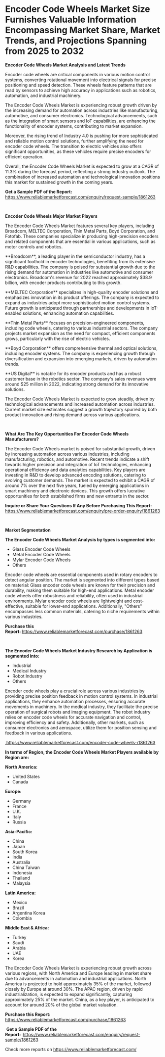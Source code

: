 <p><h1>Encoder Code Wheels Market Size Furnishes Valuable Information Encompassing Market Share, Market Trends, and Projections Spanning from 2025 to 2032</h1></p><p><strong>Encoder Code Wheels Market Analysis and Latest Trends</strong></p>
<p><p>Encoder code wheels are critical components in various motion control systems, converting rotational movement into electrical signals for precise positioning and speed detection. These wheels feature patterns that are read by sensors to achieve high accuracy in applications such as robotics, automation, and industrial machinery.</p><p>The Encoder Code Wheels Market is experiencing robust growth driven by the increasing demand for automation across industries like manufacturing, automotive, and consumer electronics. Technological advancements, such as the integration of smart sensors and IoT capabilities, are enhancing the functionality of encoder systems, contributing to market expansion.</p><p>Moreover, the rising trend of Industry 4.0 is pushing for more sophisticated and reliable motion control solutions, further amplifying the need for encoder code wheels. The transition to electric vehicles also offers significant opportunities, as these vehicles require precise encoders for efficient operation. </p><p>Overall, the Encoder Code Wheels Market is expected to grow at a CAGR of 11.3% during the forecast period, reflecting a strong industry outlook. The combination of increased automation and technological innovation positions this market for sustained growth in the coming years.</p></p>
<p><strong>Get a Sample PDF of the Report:&nbsp;</strong> <a href="https://www.reliablemarketforecast.com/enquiry/request-sample/1861263?utm_campaign=3029&utm_medium=2&utm_source=Github&utm_content=ia&utm_term=06042025&utm_id=encoder-code-wheels">https://www.reliablemarketforecast.com/enquiry/request-sample/1861263</a></p>
<p>&nbsp;</p>
<p><strong>Encoder Code Wheels Major Market Players</strong></p>
<p><p>The Encoder Code Wheels Market features several key players, including Broadcom, MELTEC Corporation, Thin Metal Parts, Boyd Corporation, and Fotofab. These companies specialize in producing high-precision encoders and related components that are essential in various applications, such as motor controls and robotics.</p><p>**Broadcom**, a leading player in the semiconductor industry, has a significant foothold in encoder technologies, benefiting from its extensive R&D capabilities. The company is poised for substantial growth due to the rising demand for automation in industries like automotive and consumer electronics. Broadcom's revenue for 2022 reached approximately $38.9 billion, with encoder products contributing to this growth.</p><p>**MELTEC Corporation** specializes in high-quality encoder solutions and emphasizes innovation in its product offerings. The company is expected to expand as industries adopt more sophisticated motion control systems. Future growth is anticipated through partnerships and developments in IoT-enabled solutions, enhancing automation capabilities.</p><p>**Thin Metal Parts** focuses on precision-engineered components, including code wheels, catering to various industrial sectors. The company projects market expansion as the need for compact, efficient components grows, particularly with the rise of electric vehicles.</p><p>**Boyd Corporation** offers comprehensive thermal and optical solutions, including encoder systems. The company is experiencing growth through diversification and expansion into emerging markets, driven by automation trends.</p><p>**US Digital** is notable for its encoder products and has a robust customer base in the robotics sector. The company's sales revenues were around $25 million in 2022, indicating strong demand for its innovative solutions.</p><p>The Encoder Code Wheels Market is expected to grow steadily, driven by technological advancements and increased automation across industries. Current market size estimates suggest a growth trajectory spurred by both product innovation and rising demand across various applications.</p></p>
<p>&nbsp;</p>
<p><strong>What Are The Key Opportunities For Encoder Code Wheels Manufacturers?</strong></p>
<p><p>The Encoder Code Wheels market is poised for substantial growth, driven by increasing automation across various industries, including manufacturing, robotics, and automotive. Recent trends indicate a shift towards higher precision and integration of IoT technologies, enhancing operational efficiency and data analytics capabilities. Key players are investing in R&D to develop advanced encoding solutions, catering to evolving customer demands. The market is expected to exhibit a CAGR of around 7% over the next five years, fueled by emerging applications in smart machinery and electronic devices. This growth offers lucrative opportunities for both established firms and new entrants in the sector.</p></p>
<p><strong>Inquire or Share Your Questions If Any Before Purchasing This Report:</strong> <a href="https://www.reliablemarketforecast.com/enquiry/pre-order-enquiry/1861263?utm_campaign=3029&utm_medium=2&utm_source=Github&utm_content=ia&utm_term=06042025&utm_id=encoder-code-wheels">https://www.reliablemarketforecast.com/enquiry/pre-order-enquiry/1861263</a></p>
<p>&nbsp;</p>
<p><strong>Market Segmentation</strong></p>
<p><strong>The Encoder Code Wheels Market Analysis by types is segmented into:</strong></p>
<p><ul><li>Glass Encoder Code Wheels</li><li>Metal Encoder Code Wheels</li><li>Mylar Encoder Code Wheels</li><li>Others</li></ul></p>
<p><p>Encoder code wheels are essential components used in rotary encoders to detect angular position. The market is segmented into different types based on material: Glass encoder code wheels are known for their precision and durability, making them suitable for high-end applications. Metal encoder code wheels offer robustness and reliability, often used in industrial environments. Mylar encoder code wheels are lightweight and cost-effective, suitable for lower-end applications. Additionally, "Others" encompasses less common materials, catering to niche requirements within various industries.</p></p>
<p><strong>Purchase this Report:&nbsp;</strong><a href="https://www.reliablemarketforecast.com/purchase/1861263?utm_campaign=3029&utm_medium=2&utm_source=Github&utm_content=ia&utm_term=06042025&utm_id=encoder-code-wheels">https://www.reliablemarketforecast.com/purchase/1861263</a></p>
<p>&nbsp;</p>
<p><strong>The Encoder Code Wheels Market Industry Research by Application is segmented into:</strong></p>
<p><ul><li>Industrial</li><li>Medical Industry</li><li>Robot Industry</li><li>Others</li></ul></p>
<p><p>Encoder code wheels play a crucial role across various industries by providing precise position feedback in motion control systems. In industrial applications, they enhance automation processes, ensuring accurate movements in machinery. In the medical industry, they facilitate the precise operation of surgical robots and imaging equipment. The robot industry relies on encoder code wheels for accurate navigation and control, improving efficiency and safety. Additionally, other markets, such as consumer electronics and aerospace, utilize them for position sensing and feedback in various applications.</p></p>
<p><a href="https://www.reliablemarketforecast.com/encoder-code-wheels-r1861263?utm_campaign=3029&utm_medium=2&utm_source=Github&utm_content=ia&utm_term=06042025&utm_id=encoder-code-wheels">&nbsp;https://www.reliablemarketforecast.com/encoder-code-wheels-r1861263</a></p>
<p><strong>In terms of Region, the Encoder Code Wheels Market Players available by Region are:</strong></p>
<p>
    <p> <strong> North America: </strong>
        <ul>
            <li>United States</li>
            <li>Canada</li>
        </ul>
        </p> 
    <p> <strong> Europe: </strong>
        <ul>
            <li>Germany</li>
            <li>France</li>
            <li>U.K.</li>
            <li>Italy</li>
            <li>Russia</li>
        </ul>
        </p> 
    <p> <strong> Asia-Pacific: </strong>
        <ul>
            <li>China</li>
            <li>Japan</li>
            <li>South Korea</li>
            <li>India</li>
            <li>Australia</li>
            <li>China Taiwan</li>
            <li>Indonesia</li>
            <li>Thailand</li>
            <li>Malaysia</li>
        </ul>
        </p> 
    <p> <strong> Latin America: </strong>
        <ul>
            <li>Mexico</li>
            <li>Brazil</li>
            <li>Argentina Korea</li>
            <li>Colombia</li>
        </ul>
        </p> 
    <p> <strong> Middle East & Africa: </strong>
        <ul>
            <li>Turkey</li>
            <li>Saudi</li>
            <li>Arabia</li>
            <li>UAE</li>
            <li>Korea</li>
        </ul>
    </p>
    </p>
<p><p>The Encoder Code Wheels Market is experiencing robust growth across various regions, with North America and Europe leading in market share due to advancements in automation and industrial applications. North America is projected to hold approximately 35% of the market, followed closely by Europe at around 30%. The APAC region, driven by rapid industrialization, is expected to expand significantly, capturing approximately 25% of the market. China, as a key player, is anticipated to account for around 20% of the global market valuation.</p></p>
<p><strong>Purchase this Report: </strong><a href="https://www.reliablemarketforecast.com/purchase/1861263?utm_campaign=3029&utm_medium=2&utm_source=Github&utm_content=ia&utm_term=06042025&utm_id=encoder-code-wheels">https://www.reliablemarketforecast.com/purchase/1861263</a></p>
<p>&nbsp;<strong>Get a Sample PDF of the Report:&nbsp;&nbsp;</strong><a href="https://www.reliablemarketforecast.com/enquiry/request-sample/1861263?utm_campaign=3029&utm_medium=2&utm_source=Github&utm_content=ia&utm_term=06042025&utm_id=encoder-code-wheels">https://www.reliablemarketforecast.com/enquiry/request-sample/1861263</a></p>
<p><strong></strong></p>
<p>Check more reports on <a href="https://www.reliablemarketforecast.com/?utm_campaign=3029&utm_medium=2&utm_source=Github&utm_content=ia&utm_term=06042025&utm_id=encoder-code-wheels">https://www.reliablemarketforecast.com/</a></p>